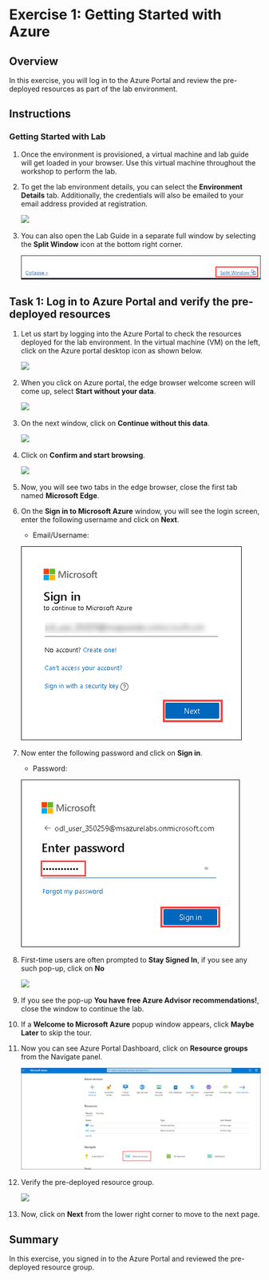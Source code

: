 # Exercise 1: Getting Started with Azure 


## Overview

In this exercise, you will log in to the Azure Portal and review the pre-deployed resources as part of the lab environment.


## Instructions

### Getting Started with Lab

1. Once the environment is provisioned, a virtual machine and lab guide will get loaded in your browser. Use this virtual machine throughout the workshop to perform the lab.

1. To get the lab environment details, you can select the **Environment Details** tab. Additionally, the credentials will also be emailed to your email address provided at registration.

    ![](../main/01-Images/vm1.png)
    
1. You can also open the Lab Guide in a separate full window by selecting the **Split Window** icon at the bottom right corner.

    ![veeam278](./images/veeam278.png)
    
    
## Task 1: Log in to Azure Portal and verify the pre-deployed resources

1. Let us start by logging into the Azure Portal to check the resources deployed for the lab environment. In the virtual machine (VM) on the left, click on the Azure portal desktop icon as shown below.

   ![](../main/01-Images/vm2.png)
   
1. When you click on Azure portal, the edge browser welcome screen will come up, select **Start without your data**.

   ![](../main/01-Images/vm3.png)
   
1. On the next window, click on **Continue without this data**.

   ![](../main/01-Images/vm4.png)
   
1. Click on **Confirm and start browsing**.

   ![](../main/01-Images/vm5.png)
   
1. Now, you will see two tabs in the edge browser, close the first tab named **Microsoft Edge**.

1. On the **Sign in to Microsoft Azure** window, you will see the login screen, enter the following username and click on **Next**.

   * Email/Username: <inject key="AzureAdUserEmail"></inject>

   ![](https://github.com/CloudLabsAI-Azure/AIW-SAP-on-Azure/blob/main/media/M2-Ex1-portalsignin-1.png?raw=true)

1. Now enter the following password and click on **Sign in**. 

   * Password: <inject key="AzureAdUserPassword"></inject>
   
   ![](https://github.com/CloudLabsAI-Azure/AIW-SAP-on-Azure/blob/main/media/M2-Ex1-portalsignin-2.png?raw=true)

1. First-time users are often prompted to **Stay Signed In**, if you see any such pop-up, click on **No**

   ![](https://github.com/CloudLabsAI-Azure/AIW-Azure-Network-Solutions/raw/main/media/click%20no.png)

1. If you see the pop-up **You have free Azure Advisor recommendations!**, close the window to continue the lab.

1. If a **Welcome to Microsoft Azure** popup window appears, click **Maybe Later** to skip the tour.

1. Now you can see Azure Portal Dashboard, click on **Resource groups** from the Navigate panel.
  
   ![veeam282](./images/veeam282.png)

1. Verify the pre-deployed resource group.

    ![](../main/01-Images/vm6.png)
    
1. Now, click on **Next** from the lower right corner to move to the next page.

## Summary

In this exercise, you signed in to the Azure Portal and reviewed the pre-deployed resource group.

